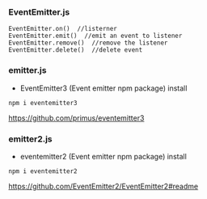 
### EventEmitter.js
```
EventEmitter.on()  //listerner  
EventEmitter.emit()  //emit an event to listener
EventEmitter.remove()  //remove the listener
EventEmitter.delete()  //delete event
```

### emitter.js 
- EventEmitter3 (Event emitter npm package)
install
```
npm i eventemitter3
```
https://github.com/primus/eventemitter3

### emitter2.js 
- eventemitter2 (Event emitter npm package)
install
```
npm i eventemitter2
```
https://github.com/EventEmitter2/EventEmitter2#readme
